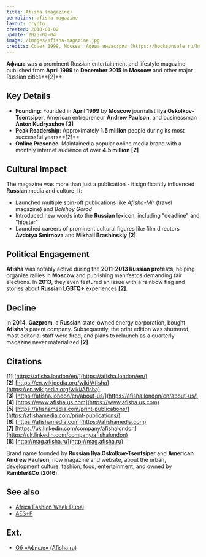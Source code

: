 ```yaml
---
title: Afisha (magazine)
permalink: afisha-magazine
layout: crypto
created: 2018-01-02
update: 2025-02-04
image: /images/afisha-magazine.jpg
credits: Cover 1999, Москва, Афиша индастриз [https://booksonsale.ru/book.php?i=77](https://booksonsale.ru/book.php?i=77)
---
```


**Афиша** was a prominent Russian entertainment and lifestyle magazine published from **April 1999** to **December 2015** in **Moscow** and other major Russian cities**[2]**.

## Key Details
- **Founding**: Founded in **April 1999** by **Moscow** journalist **Ilya Oskolkov-Tsentsiper**, American entrepreneur **Andrew Paulson**, and businessman **Anton Kudryashov** **[2]**
- **Peak Readership**: Approximately **1.5 million** people during its most successful years**[2]**
- **Online Presence**: Maintained a popular online media brand with a monthly internet audience of over **4.5 million** **[2]**

## Cultural Impact
The magazine was more than just a publication - it significantly influenced **Russian** media and culture. It:
- Launched multiple spin-off publications like *Afisha-Mir* (travel magazine) and *Bolshoy Gorod*
- Introduced new words into the **Russian** lexicon, including "deadline" and "hipster"
- Launched careers of prominent cultural figures like film directors **Avdotya Smirnova** and **Mikhail Brashinskiy** **[2]**

## Political Engagement
**Afisha** was notably active during the **2011-2013 Russian protests**, helping organize rallies in **Moscow** and publishing manifestos demanding fair elections. In **2013**, they even featured an issue with a rainbow flag and stories about **Russian LGBTQ+** experiences **[2]**.

## Decline
In **2014**, **Gazprom**, a **Russian** state-owned energy corporation, bought **Afisha**'s parent company. Subsequently, the print edition was shuttered, most editorial staff were fired, and plans to relaunch as a quarterly magazine never materialized **[2]**.

## Citations

**[1]** [https://afisha.london/en/](https://afisha.london/en/)  
**[2]** [https://en.wikipedia.org/wiki/Afisha](https://en.wikipedia.org/wiki/Afisha)  
**[3]** [https://afisha.london/en/about-us/](https://afisha.london/en/about-us/)  
**[4]** [https://www.afisha.us.com](https://www.afisha.us.com)  
**[5]** [https://afishamedia.com/print-publications/](https://afishamedia.com/print-publications/)  
**[6]** [https://afishamedia.com](https://afishamedia.com)  
**[7]** [https://uk.linkedin.com/company/afishalondon](https://uk.linkedin.com/company/afishalondon)  
**[8]** [http://mag.afisha.ru](http://mag.afisha.ru)

Brand name founded by **Russian** **Ilya Oskolkov-Tsentsiper** and **American** **Andrew Paulson**, now magazine and website, about the urban, development culture, fashion, food, entertainment, and owned by **Rambler&Co** (**2016**).

## See also

+ [Africa Fashion Week Dubai](africa-fashion-week-dubai)
+ [AES+F](aes+f)

## Ext.

+ [Об «Афише» (Afisha.ru)](https://www.afisha.ru/about/)

<!-- Prompt:  
- Не менять язык статьи, сохранять оригинальный язык.  
- Если тема оформлена как "Имя Фамилия", заголовок должен быть "Фамилия, Имя".  
- Изменить title: A Template на основной топик в статье.  
- Создать permalink: на основе title (без / пред и / после/)  
- Замени date: на created:  
- Замени update: хххх-хх-хх текущую дату в таком же формате  
- Изменить заголовок раздела "Citations" на ## Citations.  
- Оформить ссылки в разделе "Citations" в формате: **[x]** [URL](URL).  
- При ссылке на источник в тексте, использовать формат: **[x]**, **[x]**.  
- Убедиться, что номера цитат соответствуют записям в разделе "Citations".  
- Не применять форматирование **...** в строке credits:
- Сделать номера цитат кликабельными по указанному выше формату.  
- Добавить список связанных тем в том же формате.  
- Если есть списки с годами (при условии что они не содержат длинные предложения или ссылки) - конвертируй их в таблицы.  
- Выделяй даты, места, географические названия, адреса, имена собственные **таким образом**.  
- Использовать шаблон - "[Название темы](ссылка-на-тему)" для каждого пункта.  
- Раздел ## See also должен включаться автоматически в конец статьи.  
- Результат в md коде.  
- Оставить этот Prompt после редактирования в конце кода.  
-->
